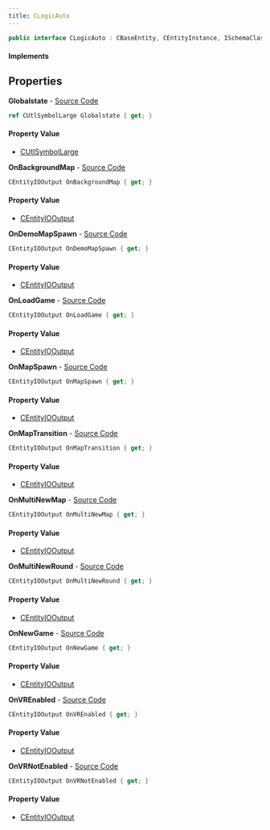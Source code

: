 ```yaml
---
title: CLogicAuto
---
```


```csharp
public interface CLogicAuto : CBaseEntity, CEntityInstance, ISchemaClass<CEntityInstance>, ISchemaClass<CBaseEntity>, ISchemaClass<CLogicAuto>, ISchemaField, ISchemaClass, INativeHandle
```

#### Implements

## Properties

**Globalstate** - [Source Code](https://github.com/swiftly-solution/swiftlys2/blob/master/managed/src/SwiftlyS2.Generated/Schemas/Interfaces/CLogicAuto.cs#L36)

```csharp
ref CUtlSymbolLarge Globalstate { get; }
```

#### Property Value

- [CUtlSymbolLarge](/docs/api/shared/natives/cutlsymbollarge)

**OnBackgroundMap** - [Source Code](https://github.com/swiftly-solution/swiftlys2/blob/master/managed/src/SwiftlyS2.Generated/Schemas/Interfaces/CLogicAuto.cs#L26)

```csharp
CEntityIOOutput OnBackgroundMap { get; }
```

#### Property Value

- [CEntityIOOutput](/docs/api/shared/schemadefinitions/centityiooutput)

**OnDemoMapSpawn** - [Source Code](https://github.com/swiftly-solution/swiftlys2/blob/master/managed/src/SwiftlyS2.Generated/Schemas/Interfaces/CLogicAuto.cs#L18)

```csharp
CEntityIOOutput OnDemoMapSpawn { get; }
```

#### Property Value

- [CEntityIOOutput](/docs/api/shared/schemadefinitions/centityiooutput)

**OnLoadGame** - [Source Code](https://github.com/swiftly-solution/swiftlys2/blob/master/managed/src/SwiftlyS2.Generated/Schemas/Interfaces/CLogicAuto.cs#L22)

```csharp
CEntityIOOutput OnLoadGame { get; }
```

#### Property Value

- [CEntityIOOutput](/docs/api/shared/schemadefinitions/centityiooutput)

**OnMapSpawn** - [Source Code](https://github.com/swiftly-solution/swiftlys2/blob/master/managed/src/SwiftlyS2.Generated/Schemas/Interfaces/CLogicAuto.cs#L16)

```csharp
CEntityIOOutput OnMapSpawn { get; }
```

#### Property Value

- [CEntityIOOutput](/docs/api/shared/schemadefinitions/centityiooutput)

**OnMapTransition** - [Source Code](https://github.com/swiftly-solution/swiftlys2/blob/master/managed/src/SwiftlyS2.Generated/Schemas/Interfaces/CLogicAuto.cs#L24)

```csharp
CEntityIOOutput OnMapTransition { get; }
```

#### Property Value

- [CEntityIOOutput](/docs/api/shared/schemadefinitions/centityiooutput)

**OnMultiNewMap** - [Source Code](https://github.com/swiftly-solution/swiftlys2/blob/master/managed/src/SwiftlyS2.Generated/Schemas/Interfaces/CLogicAuto.cs#L28)

```csharp
CEntityIOOutput OnMultiNewMap { get; }
```

#### Property Value

- [CEntityIOOutput](/docs/api/shared/schemadefinitions/centityiooutput)

**OnMultiNewRound** - [Source Code](https://github.com/swiftly-solution/swiftlys2/blob/master/managed/src/SwiftlyS2.Generated/Schemas/Interfaces/CLogicAuto.cs#L30)

```csharp
CEntityIOOutput OnMultiNewRound { get; }
```

#### Property Value

- [CEntityIOOutput](/docs/api/shared/schemadefinitions/centityiooutput)

**OnNewGame** - [Source Code](https://github.com/swiftly-solution/swiftlys2/blob/master/managed/src/SwiftlyS2.Generated/Schemas/Interfaces/CLogicAuto.cs#L20)

```csharp
CEntityIOOutput OnNewGame { get; }
```

#### Property Value

- [CEntityIOOutput](/docs/api/shared/schemadefinitions/centityiooutput)

**OnVREnabled** - [Source Code](https://github.com/swiftly-solution/swiftlys2/blob/master/managed/src/SwiftlyS2.Generated/Schemas/Interfaces/CLogicAuto.cs#L32)

```csharp
CEntityIOOutput OnVREnabled { get; }
```

#### Property Value

- [CEntityIOOutput](/docs/api/shared/schemadefinitions/centityiooutput)

**OnVRNotEnabled** - [Source Code](https://github.com/swiftly-solution/swiftlys2/blob/master/managed/src/SwiftlyS2.Generated/Schemas/Interfaces/CLogicAuto.cs#L34)

```csharp
CEntityIOOutput OnVRNotEnabled { get; }
```

#### Property Value

- [CEntityIOOutput](/docs/api/shared/schemadefinitions/centityiooutput)


